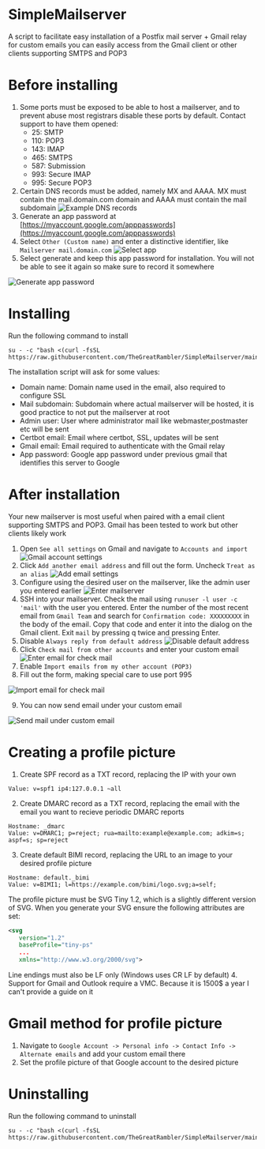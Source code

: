 # SimpleMailserver
A script to facilitate easy installation of a Postfix mail server + Gmail relay for custom emails you can easily access from the Gmail client or other clients supporting SMTPS and POP3

# Before installing
1. Some ports must be exposed to be able to host a mailserver, and to prevent abuse most registrars disable these ports by default. Contact support to have them opened:
   * 25: SMTP
   * 110: POP3
   * 143: IMAP
   * 465: SMTPS
   * 587: Submission
   * 993: Secure IMAP
   * 995: Secure POP3
2. Certain DNS records must be added, namely MX and AAAA. MX must contain the mail.domain.com domain and AAAA must contain the mail subdomain
![Example DNS records](images/aaaa.png)
2. Generate an app password at [https://myaccount.google.com/apppasswords](https://myaccount.google.com/apppasswords)
3. Select `Other (Custom name)` and enter a distinctive identifier, like `Mailserver mail.domain.com`
![Select app](images/select_app.png)
4. Select generate and keep this app password for installation. You will not be able to see it again so make sure to record it somewhere

![Generate app password](images/app_password.png)

# Installing
Run the following command to install
```shell
su - -c "bash <(curl -fsSL https://raw.githubusercontent.com/TheGreatRambler/SimpleMailserver/main/install.sh)"
```
The installation script will ask for some values:
* Domain name: Domain name used in the email, also required to configure SSL
* Mail subdomain: Subdomain where actual mailserver will be hosted, it is good practice to not put the mailserver at root
* Admin user: User where administrator mail like webmaster,postmaster etc will be sent
* Certbot email: Email where certbot, SSL, updates will be sent
* Gmail email: Email required to authenticate with the Gmail relay
* App password: Google app password under previous gmail that identifies this server to Google

# After installation
Your new mailserver is most useful when paired with a email client supporting SMTPS and POP3. Gmail has been tested to work but other clients likely work
1. Open `See all settings` on Gmail and navigate to `Accounts and import`
![Gmail account settings](images/settings.png)
2. Click `Add another email address` and fill out the form. Uncheck `Treat as an alias`
![Add email settings](images/add_email.png)
3. Configure using the desired user on the mailserver, like the admin user you entered earlier
![Enter mailserver](images/send_mail.png)
4. SSH into your mailserver. Check the mail using `runuser -l user -c 'mail'` with the user you entered. Enter the number of the most recent email from `Gmail Team` and search for `Confirmation code: XXXXXXXXX` in the body of the email. Copy that code and enter it into the dialog on the Gmail client. Exit `mail` by pressing q twice and pressing Enter.
5. Disable `Always reply from default address`
![Disable default address](images/default_address.png)
6. Click `Check mail from other accounts` and enter your custom email
![Enter email for check mail](images/check_mail.png)
7. Enable `Import emails from my other account (POP3)`
8. Fill out the form, making special care to use port 995

![Import email for check mail](images/import_email.png)

9. You can now send email under your custom email

![Send mail under custom email](images/send_message.png)

# Creating a profile picture
1. Create SPF record as a TXT record, replacing the IP with your own
```
Value: v=spf1 ip4:127.0.0.1 ~all 
```
2. Create DMARC record as a TXT record, replacing the email with the email you want to recieve periodic DMARC reports
```
Hostname: _dmarc
Value: v=DMARC1; p=reject; rua=mailto:example@example.com; adkim=s; aspf=s; sp=reject
```
3. Create default BIMI record, replacing the URL to an image to your desired profile picture
```
Hostname: default._bimi
Value: v=BIMI1; l=https://example.com/bimi/logo.svg;a=self;
```
The profile picture must be SVG Tiny 1.2, which is a slightly different version of SVG. When you generate your SVG ensure the following attributes are set:
```xml
<svg
   version="1.2"
   baseProfile="tiny-ps"
   ...
   xmlns="http://www.w3.org/2000/svg">
```
Line endings must also be LF only (Windows uses CR LF by default)
4. Support for Gmail and Outlook require a VMC. Because it is 1500$ a year I can't provide a guide on it

# Gmail method for profile picture
1. Navigate to `Google Account -> Personal info -> Contact Info -> Alternate emails` and add your custom email there
2. Set the profile picture of that Google account to the desired picture

# Uninstalling
Run the following command to uninstall
```shell
su - -c "bash <(curl -fsSL https://raw.githubusercontent.com/TheGreatRambler/SimpleMailserver/main/uninstall.sh)"
```
